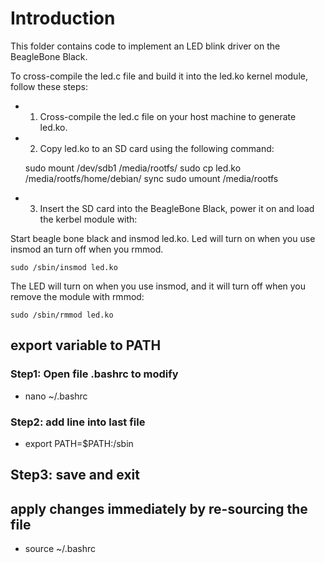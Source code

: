 # Introduction
This folder contains code to implement an LED blink driver on the BeagleBone Black.

To cross-compile the led.c file and build it into the led.ko kernel module, follow these steps:
- 1. Cross-compile the led.c file on your host machine to generate led.ko.
- 2. Copy led.ko to an SD card using the following command:

    sudo mount /dev/sdb1 /media/rootfs/
    sudo cp led.ko /media/rootfs/home/debian/
    sync
    sudo umount /media/rootfs
- 3. Insert the SD card into the BeagleBone Black, power it on and load the kerbel module with:

Start beagle bone black and insmod led.ko. Led will turn on when you use insmod an turn off when you rmmod.

    sudo /sbin/insmod led.ko

The LED will turn on when you use insmod, and it will turn off when you remove the module with rmmod:

    sudo /sbin/rmmod led.ko

## export variable to PATH
### Step1: Open file .bashrc to modify
- nano ~/.bashrc
### Step2: add line into last file
- export PATH=$PATH:/sbin
## Step3: save and exit
## apply changes immediately by re-sourcing the file
- source ~/.bashrc
